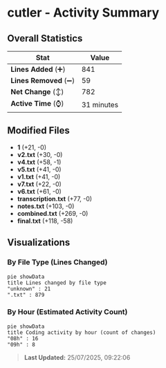 # cutler - Activity Summary 

## Overall Statistics

| Stat                   | Value                                                             |
| ---------------------- | ----------------------------------------------------------------- |
| **Lines Added** (➕)   | 841                                          |
| **Lines Removed** (➖) | 59                                        |
| **Net Change** (↕)    | 782                |
| **Active Time** (⌚)   | 31 minutes |


## Modified Files
- **1** (+21, -0)
- **v2.txt** (+30, -0)
- **v4.txt** (+58, -1)
- **v5.txt** (+41, -0)
- **v1.txt** (+41, -0)
- **v7.txt** (+22, -0)
- **v6.txt** (+61, -0)
- **transcription.txt** (+77, -0)
- **notes.txt** (+103, -0)
- **combined.txt** (+269, -0)
- **final.txt** (+118, -58)

## Visualizations

### By File Type (Lines Changed)

```mermaid
pie showData
title Lines changed by file type
"unknown" : 21
".txt" : 879
```

### By Hour (Estimated Activity Count)

```mermaid
pie showData
title Coding activity by hour (count of changes)
"08h" : 16
"09h" : 8
```


> **Last Updated:** 25/07/2025, 09:22:06